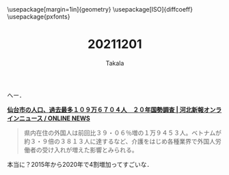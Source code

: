﻿---
title: 20211201
yesterday: 20211130
tomorrow: 20211202
days: 705
author: Takala
header-includes:
  - \usepackage[margin=1in]{geometry}
  - \usepackage[ISO]{diffcoeff}
  - \usepackage{pxfonts}
---


へー．

**[仙台市の人口、過去最多１０９万６７０４人　２０年国勢調査 | 河北新報オンラインニュース / ONLINE NEWS](https://kahoku.news/articles/20211130khn000046.html)**

> 県内在住の外国人は前回比３９・０６％増の１万９４５３人。ベトナムが約３・９倍の３８１３人に達するなど、介護をはじめ各種業界で外国人労働者の受け入れが増えた影響とみられる。


本当に？2015年から2020年で4割増加ってすごいな．

